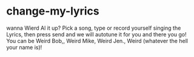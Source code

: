 # change-my-lyrics
wanna Wierd Al it up? Pick a song, type or record yourself singing the Lyrics, then press send and we will autotune it for you and there you go! You can be Weird Bob,, Weird Mike, Weird Jen., Weird (whatever the hell your name is)!
